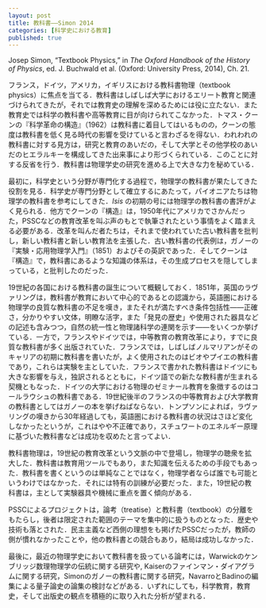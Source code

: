 ```yaml
---
layout: post
title: 教科書——Simon 2014
categories: [科学史における教育]
published: true
---
```


Josep Simon, “Textbook Physics,” in _The Oxford Handbook of the History of Physics_, ed. J. Buchwald et al. (Oxford: University Press, 2014), Ch. 21.

フランス，ドイツ，アメリカ，イギリスにおける教科書物理（textbook physics）に焦点を当てる．教科書はしばしば大学におけるエリート教育と関連づけられてきたが，それでは教育史の理解を深めるためには役に立たない．また教育史では科学の教科書や高等教育に目が向けられてこなかった．トマス・クーンの『科学革命の構造』（1962）は教科書に着目してはいるものの，クーンの態度は教科書を低く見る時代の影響を受けていると言わざるを得ない．われわれの教科書に対する見方は，研究と教育のあいだの，そして大学とその他学校のあいだのヒエラルキーを構成してきた出来事により形づくられている．このことに対する反省を行う．教科書は物理学史の研究を進める上で大きな力を秘めている．

最初に，科学史という分野が専門化する過程で，物理学の教科書が果たしてきた役割を見る．科学史が専門分野として確立するにあたって，パイオニアたちは物理学の教科書を参考にしてきた．_Isis_ の初期の号には物理学の教科書の書評がよく見られる．他方でクーンの『構造』は，1950年代にアメリカでさかんだった，PSSCなどの教育改革を叫ぶ声のもとで執筆されたという事情をよく踏まえる必要がある．改革を叫んだ者たちは，それまで使われていた古い教科書を批判し，新しい教科書と新しい教育法を主張した．古い教科書の代表例は，ガノーの『実験・応用物理学入門』（1851）およびその英訳であった．そしてクーンは『構造』で，教科書にあるような知識の体系は，その生成プロセスを隠してしまっている，と批判したのだった．

19世紀の各国における教科書の誕生について概観しておく．1851年，英国のラヴァリングは，教科書が教育において中心的であるとの認識から，英語圏における物理学の良質な教科書の不足を嘆き，またそれが満たすべき条件包括性——正確さ，分かりやすい文体，明瞭な活字，また「発見の歴史」や使用された器具などの記述も含みつつ，自然の統一性と物理諸科学の連関を示す——をいくつか挙げている．一方で，フランスやドイツでは，中等教育の教育改革により，すでに良質な教科書が多く出版されていた．フランスでは，しばしばノルマリアンがそのキャリアの初期に教科書を書いたが，よく使用されたのはビオやプイエの教科書であり，これらは実験を主としていた．フランスで書かれた教科書はドイツにも大きな影響を与え，独訳されるとともに，ドイツ語での新たな教科書が生まれる契機ともなった．ドイツの大学における物理のゼミナール教育を象徴するのはコールラウシュの教科書である．19世紀後半のフランスの中等教育および大学教育の教科書としてはガノーの本を挙げねばならない．トンプソンによれば，ラヴァリングの嘆きから30年経過しても，英語圏における教科書の状況はさほど変化しなかったというが，これはやや不正確であり，スチュワートのエネルギー原理に基づいた教科書などは成功を収めたと言ってよい．

教科書物理は，19世紀の教育改革という文脈の中で登場し，物理学の聴衆を拡大した．教科書は教育用ツールでもあり，また知識を伝えるための手段でもあった．教科書を書くというのは単純なことではなく，物理学者ならば誰でも可能というわけではなかった．それには特有の訓練が必要だった．また，19世紀の教科書は，主として実験器具や機械に重点を置く傾向がある．

PSSCによるプロジェクトは，論考（treatise）と教科書（textbook）の分離をもたらし，後者は限定された範囲のテーマを集中的に扱うものとなった．歴史や技術も落とされた．民主主義など西側の理想をも掲げたPSSCだったが，教師の側が慣れなかったことや，他の教科書との競合もあり，結局は成功しなかった．

最後に，最近の物理学史において教科書を扱っている論考には，Warwickのケンブリッジ数理物理学の伝統に関する研究や, Kaiserのファインマン・ダイアグラムに関する研究，Simonのガノーの教科書に関する研究，NavarroとBadinoの編集による量子論史の論集の検討などがある．いずれにしても，科学教育，教育史，そして出版史の観点を積極的に取り入れた分析が望まれる．
